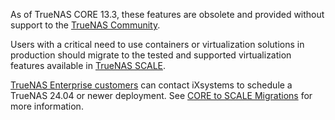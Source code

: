 &NewLine;

As of TrueNAS CORE 13.3, these features are obsolete and provided without support to the [TrueNAS Community](https://forums.truenas.com/).

Users with a critical need to use containers or virtualization solutions in production should migrate to the tested and supported virtualization features available in [TrueNAS SCALE](https://www.truenas.com/download-truenas-scale/).

[TrueNAS Enterprise customers](https://www.truenas.com/truenas-enterprise/) can contact iXsystems to schedule a TrueNAS 24.04 or newer deployment.
See [CORE to SCALE Migrations](https://www.truenas.com/docs/scale/24.04/gettingstarted/migrate/) for more information.
